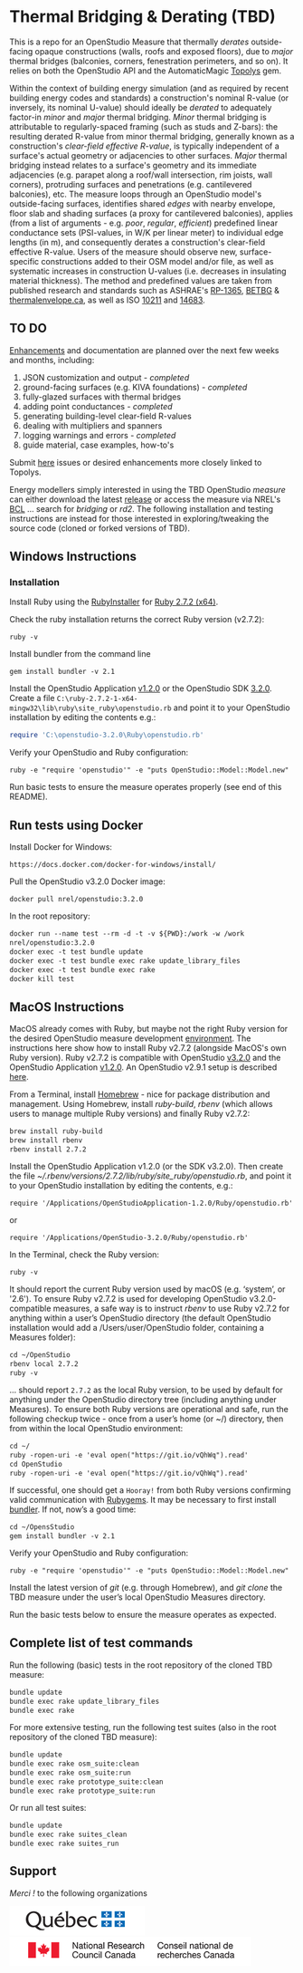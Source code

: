 # Thermal Bridging & Derating (TBD)
This is a repo for an OpenStudio Measure that thermally _derates_ outside-facing opaque constructions (walls, roofs and exposed floors), due to _major_ thermal bridges (balconies, corners, fenestration perimeters, and so on). It relies on both the OpenStudio API and the AutomaticMagic [Topolys](https://github.com/automaticmagic/topolys) gem.

Within the context of building energy simulation (and as required by recent building energy codes and standards) a construction's nominal R-value (or inversely, its nominal U-value) should ideally be _derated_ to adequately factor-in _minor_ and _major_ thermal bridging. _Minor_ thermal bridging is attributable to regularly-spaced framing (such as studs and Z-bars): the resulting derated R-value from minor thermal bridging, generally known as a construction's _clear-field effective R-value_, is typically independent of a surface's actual geometry or adjacencies to other surfaces. _Major_ thermal bridging instead relates to a surface's geometry and its immediate adjacencies (e.g. parapet along a roof/wall intersection, rim joists, wall corners), protruding surfaces and penetrations (e.g. cantilevered balconies), etc. The measure loops through an OpenStudio model's outside-facing surfaces, identifies shared _edges_ with nearby envelope, floor slab and shading surfaces (a proxy for cantilevered balconies), applies (from a list of arguments - e.g. _poor_, _regular_, _efficient_) predefined linear conductance sets (PSI-values, in W/K per linear meter) to individual edge lengths (in m), and consequently derates a construction's clear-field effective R-value. Users of the measure should observe new, surface-specific constructions added to their OSM model and/or file, as well as systematic increases in construction U-values (i.e. decreases in insulating material thickness). The method and predefined values are taken from published research and standards such as ASHRAE's [RP-1365](https://www.techstreet.com/standards/rp-1365-thermal-performance-of-building-envelope-details-for-mid-and-high-rise-buildings?product_id=1806751), [BETBG](https://www.bchydro.com/powersmart/business/programs/new-construction.html) & [thermalenvelope.ca](https://thermalenvelope.ca), as well as ISO [10211](https://www.iso.org/standard/65710.html) and [14683](https://www.iso.org/standard/65706.html).


## TO DO
[Enhancements](https://github.com/rd2/tbd/issues) and documentation are planned over the next few weeks and months, including:
1. JSON customization and output - _completed_
2. ground-facing surfaces (e.g. KIVA foundations) - _completed_
3. fully-glazed surfaces with thermal bridges
4. adding point conductances - _completed_
5. generating building-level clear-field R-values
6. dealing with multipliers and spanners
7. logging warnings and errors - _completed_
8. guide material, case examples, how-to's

Submit [here](https://github.com/automaticmagic/topolys/issues) issues or desired enhancements more closely linked to Topolys.

Energy modellers simply interested in using the TBD OpenStudio _measure_ can either download the latest [release](https://github.com/rd2/tbd/releases) or access the measure via NREL's [BCL](https://bcl.nrel.gov) ... search for _bridging_ or _rd2_. The following installation and testing instructions are instead for those interested in exploring/tweaking the source code (cloned or forked versions of TBD).


## Windows Instructions

### Installation

Install Ruby using the [RubyInstaller](https://rubyinstaller.org/downloads/archives/) for [Ruby 2.7.2 (x64)](https://github.com/oneclick/rubyinstaller2/releases/download/RubyInstaller-2.7.2-1/rubyinstaller-devkit-2.7.2-1-x86.exe).

Check the ruby installation returns the correct Ruby version (v2.7.2):
```
ruby -v
```

Install bundler from the command line
```
gem install bundler -v 2.1
```

Install the OpenStudio Application [v1.2.0](https://github.com/openstudiocoalition/OpenStudioApplication/releases/tag/v1.2.0) or the OpenStudio SDK [3.2.0](https://github.com/NREL/OpenStudio/releases/tag/v3.2.0).  Create a file ```C:\ruby-2.7.2-1-x64-mingw32\lib\ruby\site_ruby\openstudio.rb``` and point it to your OpenStudio installation by editing the contents e.g.:

```ruby
require 'C:\openstudio-3.2.0\Ruby\openstudio.rb'
```

Verify your OpenStudio and Ruby configuration:
```
ruby -e "require 'openstudio'" -e "puts OpenStudio::Model::Model.new"
```

Run basic tests to ensure the measure operates properly (see end of this README).


## Run tests using Docker

Install Docker for Windows:
```
https://docs.docker.com/docker-for-windows/install/
```

Pull the OpenStudio v3.2.0 Docker image:
```
docker pull nrel/openstudio:3.2.0
```

In the root repository:
```
docker run --name test --rm -d -t -v ${PWD}:/work -w /work nrel/openstudio:3.2.0
docker exec -t test bundle update
docker exec -t test bundle exec rake update_library_files
docker exec -t test bundle exec rake
docker kill test
```


## MacOS Instructions

MacOS already comes with Ruby, but maybe not the right Ruby version for the desired OpenStudio measure development [environment](https://github.com/NREL/OpenStudio/wiki/OpenStudio-SDK-Version-Compatibility-Matrix). The instructions here show how to install Ruby v2.7.2 (alongside MacOS's own Ruby version). Ruby v2.7.2 is compatible with OpenStudio [v3.2.0](https://github.com/NREL/OpenStudio/releases/tag/v3.2.0) and the OpenStudio Application [v1.2.0](https://github.com/openstudiocoalition/OpenStudioApplication/releases/tag/v1.2.0). An OpenStudio v2.9.1 setup is described [here](https://github.com/rd2/tbd/blob/ua/v291_MacOS.md).

From a Terminal, install [Homebrew](https://brew.sh/index) - nice for package distribution and management. Using Homebrew, install _ruby-build_, _rbenv_ (which allows users to manage multiple Ruby versions) and finally Ruby v2.7.2:

```
brew install ruby-build
brew install rbenv
rbenv install 2.7.2
```

Install the OpenStudio Application v1.2.0 (or the SDK v3.2.0). Then create the file _~/.rbenv/versions/2.7.2/lib/ruby/site_ruby/openstudio.rb_, and point it to your OpenStudio installation by editing the contents, e.g.:

```
require '/Applications/OpenStudioApplication-1.2.0/Ruby/openstudio.rb'
```
or
```
require '/Applications/OpenStudio-3.2.0/Ruby/openstudio.rb'
```

In the Terminal, check the Ruby version:

```
ruby -v
```

It should report the current Ruby version used by macOS (e.g. ‘system’, or '2.6'). To ensure Ruby v2.7.2 is used for developing OpenStudio v3.2.0-compatible measures, a safe way is to instruct _rbenv_ to use Ruby v2.7.2 for anything within a user’s OpenStudio directory (the default OpenStudio installation would add a /Users/user/OpenStudio folder, containing a Measures folder):

```
cd ~/OpenStudio
rbenv local 2.7.2
ruby -v
```

… should report ```2.7.2``` as the local Ruby version, to be used by default for anything under the OpenStudio directory tree (including anything under Measures). To ensure both Ruby versions are operational and safe, run the following checkup twice - once from a user’s home (or ~/) directory, then from within the local OpenStudio environment:

```
cd ~/
ruby -ropen-uri -e 'eval open("https://git.io/vQhWq").read'
cd OpenStudio
ruby -ropen-uri -e 'eval open("https://git.io/vQhWq").read'
```

If successful, one should get a ```Hooray!``` from both Ruby versions confirming valid communication with [Rubygems](https://rubygems.org/). It may be necessary to first install [bundler](https://bundler.io). If not, now’s a good time:

```
cd ~/OpensStudio
gem install bundler -v 2.1
```

Verify your OpenStudio and Ruby configuration:

```
ruby -e "require 'openstudio'" -e "puts OpenStudio::Model::Model.new"
```

Install the latest version of _git_ (e.g. through Homebrew), and _git clone_ the TBD measure under the user’s local OpenStudio Measures directory.

Run the basic tests below to ensure the measure operates as expected.


## Complete list of test commands

Run the following (basic) tests in the root repository of the cloned TBD measure:
```
bundle update
bundle exec rake update_library_files
bundle exec rake
```

For more extensive testing, run the following test suites (also in the root repository of the cloned TBD measure):
```
bundle update
bundle exec rake osm_suite:clean
bundle exec rake osm_suite:run
bundle exec rake prototype_suite:clean
bundle exec rake prototype_suite:run
```

Or run all test suites:

```
bundle update
bundle exec rake suites_clean
bundle exec rake suites_run
```

## Support

_Merci !_ to the following organizations

[![](https://github.com/rd2/tbd/blob/master/sponsors/quebec.png)](https://transitionenergetique.gouv.qc.ca)
[![](https://github.com/rd2/tbd/blob/master/sponsors/canada.png)](https://nrc.canada.ca/en/research-development/research-collaboration/research-centres/construction-research-centre)
